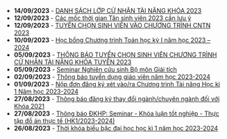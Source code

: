  - **14/09/2023** - [DANH SÁCH LỚP CỬ NHÂN TÀI NĂNG KHÓA 2023](https://math.hcmus.edu.vn//tin-tức/tin-giáo-vụ/797-ds-cntn-2023)
 - **12/09/2023** - [Các mốc thời gian Tân sinh viên 2023 cần lưu ý](https://math.hcmus.edu.vn//tin-tức/tin-giáo-vụ/796-các-mốc-thời-gian-tân-sinh-viên-2023-cần-lưu-ý)
 - **12/09/2023** - [TUYỂN CHỌN SINH VIÊN VÀO CHƯƠNG TRÌNH CNTN 2023](https://math.hcmus.edu.vn//tin-tức/tin-giáo-vụ/795-tuyen-chon-dgnlt-cntn-2023)
 - **10/09/2023** - [Học bổng Chương trình Toán học kỳ I năm học 2023 – 2024](https://math.hcmus.edu.vn//tin-tức/tin-học-bổng-việc-làm/791-hb-toan-2023-2024)
 - **05/09/2023** - [THÔNG BÁO TUYỂN CHỌN SINH VIÊN CHƯƠNG TRÌNH CỬ NHÂN TÀI NĂNG KHÓA TUYỂN 2023](https://math.hcmus.edu.vn//tin-tức/tin-giáo-vụ/794-tuyen-chon-cntn-2023)
 - **05/09/2023** - [Seminar Nghiên cứu sinh Bộ môn Giải tích](https://math.hcmus.edu.vn//tin-tức/tin-nghiên-cứu/793-seminar-nghiên-cứu-sinh-bộ-môn-giải-tích)
 - **02/09/2023** - [Thông báo tuyển dụng giáo viên năm học 2023-2024](https://math.hcmus.edu.vn//tin-tức/tin-học-bổng-việc-làm/792-thông-báo-tuyển-dụng-giáo-viên-năm-học-2023-2024)
 - **01/09/2023** - [Nộp đơn đăng ký xét vào/ra Chương trình Tài năng Học kì 1 Năm học 2023-2024](https://math.hcmus.edu.vn//tin-tức/tin-giáo-vụ/790-nộp-đơn-đăng-ký-xét-vào-ra-chương-trình-tài-năng-học-kì-1-năm-học-2023-2024)
 - **27/08/2023** - [Thông báo đăng ký thay đổi ngành/chuyên ngành đối với Khóa 2021](https://math.hcmus.edu.vn//tin-tức/tin-giáo-vụ/789-thông-báo-đăng-ký-thay-đổi-ngành-chuyên-ngành-đối-với-khóa-2021)
 - **27/08/2023** - [Thông báo ĐKHP: Seminar - Khóa luận tốt nghiệp - Thực tập đồ án thực tế (HK1/2023-2024)](https://math.hcmus.edu.vn//tin-tức/tin-giáo-vụ/788-thông-báo-đkhp-seminar-khóa-luận-tốt-nghiệp-thực-tập-đồ-án-thực-tế-hk1-2023-2024)
 - **26/08/2023** - [Thời khóa biểu bậc đại học học kì 1 năm học 2023-2024](https://math.hcmus.edu.vn//tin-tức/tin-giáo-vụ/787-thời-khóa-biểu-bậc-đại-học-học-kì-1-năm-học-2023-2024)
